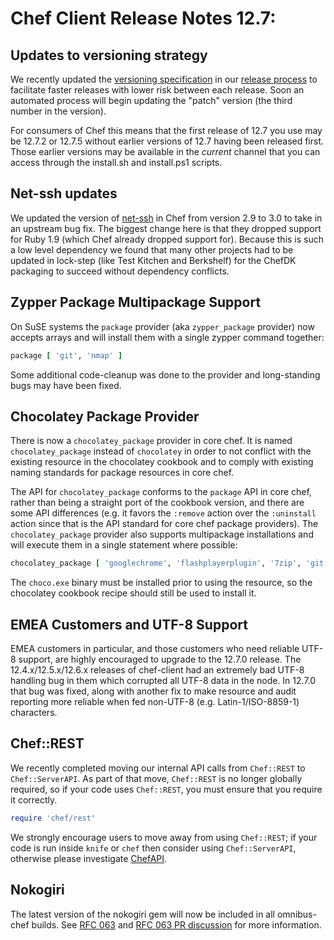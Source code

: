 # Chef Client Release Notes 12.7:

## Updates to versioning strategy

We recently updated the [versioning specification](https://github.com/chef/chef-rfc/pull/175) in our [release process](https://github.com/chef/chef-rfc/commits/master/rfc047-release-process.md) to facilitate faster releases with lower risk between each release.  Soon an automated process will begin updating the "patch" version (the third number in the version).

For consumers of Chef this means that the first release of 12.7 you use may be 12.7.2 or 12.7.5 without earlier versions of 12.7 having been released first.  Those earlier versions may be available in the _current_ channel that you can access through the install.sh and install.ps1 scripts.

## Net-ssh updates

We updated the version of [net-ssh](https://github.com/net-ssh/net-ssh) in Chef from version 2.9 to 3.0 to take in an upstream bug fix.  The biggest change here is that they dropped support for Ruby 1.9 (which Chef already dropped support for).  Because this is such a low level dependency we found that many other projects had to be updated in lock-step (like Test Kitchen and Berkshelf) for the ChefDK packaging to succeed without dependency conflicts.

## Zypper Package Multipackage Support

On SuSE systems the `package` provider (aka `zypper_package` provider) now accepts arrays and will install them with a single zypper command together:

```ruby
package [ 'git', 'nmap' ]
```

Some additional code-cleanup was done to the provider and long-standing bugs may have been fixed.

## Chocolatey Package Provider

There is now a `chocolatey_package` provider in core chef.  It is named `chocolatey_package` instead of `chocolatey` in order to not conflict with the existing resource in the chocolatey cookbook and to
comply with existing naming standards for package resources in core chef.

The API for `chocolatey_package` conforms to the `package` API in core chef, rather than being a straight port of the cookbook version, and there are some API differences (e.g. it favors the `:remove`
action over the `:uninstall` action since that is the API standard for core chef package providers).  The `chocolatey_package` provider also supports multipackage installations and will execute them
in a single statement where possible:

```ruby
chocolatey_package [ 'googlechrome', 'flashplayerplugin', '7zip', 'git' ]
```

The `choco.exe` binary must be installed prior to using the resource, so the chocolatey cookbook recipe should still be used to install it.

## EMEA Customers and UTF-8 Support

EMEA customers in particular, and those customers who need reliable UTF-8 support, are highly encouraged to upgrade to the 12.7.0 release.  The 12.4.x/12.5.x/12.6.x releases of chef-client had an
extremely bad UTF-8 handling bug in them which corrupted all UTF-8 data in the node.  In 12.7.0 that bug was fixed, along with another fix to make resource and audit reporting more reliable when fed
non-UTF-8 (e.g. Latin-1/ISO-8859-1) characters.

## Chef::REST

We recently completed moving our internal API calls from `Chef::REST` to
`Chef::ServerAPI`. As part of that move, `Chef::REST` is no longer globally
required, so if your code uses `Chef::REST`, you must ensure that you
require it correctly.

```ruby
require 'chef/rest'
```

We strongly encourage users to move away from using `Chef::REST`; if
your code is run inside `knife` or `chef` then consider using
`Chef::ServerAPI`, otherwise please investigate [ChefAPI](http://sethvargo.github.io/chef-api/).

## Nokogiri

The latest version of the nokogiri gem will now be included in all omnibus-chef builds.  See
[RFC 063](https://github.com/chef/chef-rfc/blob/master/rfc063-omnibus-chef-native-gems.md) and
[RFC 063 PR discussion](https://github.com/chef/chef-rfc/pull/162) for more information.
